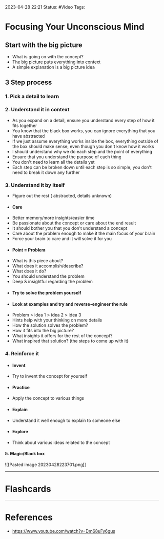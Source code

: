 2023-04-28 22:21
Status: #Video
Tags: 

# Focusing Your Unconscious Mind

## Start with the big picture
* What is going on with the concept?
* The big picture puts everything into context
* A simple explanation is a big picture idea

## 3 Step process

### 1. Pick a detail to learn
### 2. Understand it in context
* As you expand on a detail, ensure you understand every step of how it fits together
* You know that the black box works, you can ignore everything that you have abstracted
* If we just assume everything works inside the box, everything outside of the box should make sense, even though you don't know how it works
* I should understand why we do each step and the point of everything
* Ensure that you understand the purpose of each thing
* You don't need to learn all the details yet
* Each step can be broken down until each step is so simple, you don't need to break it down any further
### 3. Understand it by itself
* Figure out the rest ( abstracted, details unknown)
* #### Care
* Better memory/more insights/easier time
* Be passionate about the concept or care about the end result
* It should bother you that you don't understand a concept
* Care about the problem enough to make it the main focus of your brain
* Force your brain to care and it will solve it for you
* #### Point = Problem
* What is this piece about?
* What does it accomplish/describe?
* What does it do?
* You should understand the problem
* Deep & insightful regarding the problem
* #### Try to solve the problem yourself
* #### Look at examples and try and reverse-engineer the rule
* Problem > idea 1 > idea 2 > idea 3
* Hints help with your thinking on more details
* How the solution solves the problem?
* How it fits into the big picture?
* What insights it offers for the rest of the concept?
* What inspired that solution? (the steps to come up with it)
### 4. Reinforce it
* #### Invent
* Try to invent the concept for yourself
* #### Practice
* Apply the concept to various things
* #### Explain
* Understand it well enough to explain to someone else
* #### Explore
* Think about various ideas related to the concept
#### 5. Magic/Black box

![[Pasted image 20230428223701.png]]


___
# Flashcards



---
# References
* https://www.youtube.com/watch?v=Dm68uFy6gus